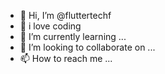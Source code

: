 - 👋 Hi, I’m @fluttertechf
- 👀 i love coding
- 🌱 I’m currently learning ...
- 💞️ I’m looking to collaborate on ...
- 📫 How to reach me ...

<!---
fluttertechf/fluttertechf is a ✨ special ✨ repository because its `README.md` (this file) appears on your GitHub profile.
You can click the Preview link to take a look at your changes.
--->
